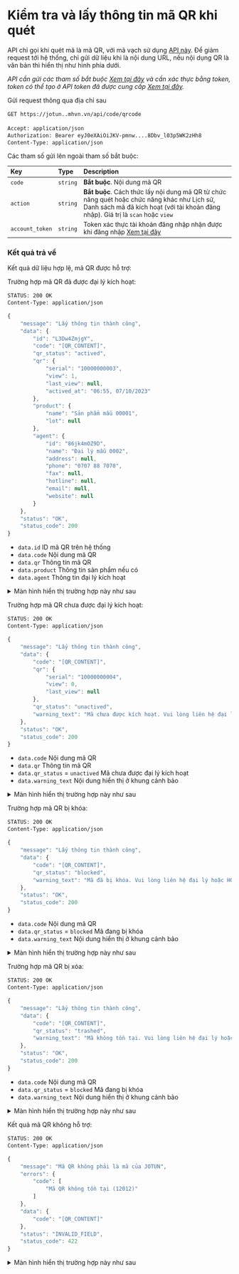 # Kiểm tra và lấy thông tin mã QR khi quét

API chỉ gọi khi quét mã là mã QR, với mã vạch sử dụng [API này](barcode.md). Để giảm request tới hệ thống, chỉ gửi dữ liệu khi là nội dung URL, nếu nội dụng QR là văn bản thì hiển thị như hình phía dưới.

_API cần gửi các tham số bắt buộc [Xem tại đây](README.md) và cần xác thực bằng token, token có thể tạo ở API token đã được cung cấp [Xem tại đây](token-access.md)._

 Gửi request thông qua địa chỉ sau
 ```http
GET https://jotun..mhvn.vn/api/code/qrcode

Accept: application/json
Authorization: Bearer eyJ0eXAiOiJKV-pmnw....8Dbv_l03p5WK2zHh8
Content-Type: application/json
```

Các tham số gửi lên ngoài tham số bắt buộc:

| Key | Type | Description |
| :--- | :--- | :--- |
| `code` | `string` | **Bắt buộc**. Nội dung mã QR |
| `action` | `string` | **Bắt buộc**. Cách thức lấy nội dung mã QR từ chức năng quét hoặc chức năng khác như Lịch sử, Danh sách mã đã kích hoạt (với tài khoản đăng nhập). Giá trị là `scan` hoặc `view` |
| `account_token` | `string` | Token xác thực tài khoản đăng nhập nhận được khi đăng nhập [Xem tại đây](login.md) |

### Kết quả trả về
Kết quả dữ liệu hợp lệ, mã QR được hỗ trợ:

Trường hợp mã QR đã được đại lý kích hoạt:
```http
STATUS: 200 OK
Content-Type: application/json
```
```javascript
{
    "message": "Lấy thông tin thành công",
    "data": {
        "id": "L3Dw4ZmjgY",
        "code": "[QR_CONTENT]",
        "qr_status": "actived",
        "qr": {
            "serial": "10000000003",
            "view": 1,
            "last_view": null,
            "actived_at": "06:55, 07/10/2023"
        },
        "product": {
            "name": "Sản phẩm mẫu 00001",
            "lot": null
        },
        "agent": {
            "id": "86jk4mOZ9D",
            "name": "Đại lý mẫu 0002",
            "address": null,
            "phone": "0707 88 7070",
            "fax": null,
            "hotline": null,
            "email": null,
            "website": null
        }
    },
    "status": "OK",
    "status_code": 200
}
```

- `data.id` ID mã QR trên hệ thống
- `data.code` Nội dung mã QR
- `data.qr` Thông tin mã QR
- `data.product` Thông tin sản phẩm nếu có
- `data.agent` Thông tin đại lý kích hoạt

<details>
<summary>Màn hình hiển thị trường hợp này như sau</summary>
<img src="images/jotun_qr_1242x2688.png" width="300">
</details>

Trường hợp mã QR chưa được đại lý kích hoạt:
```http
STATUS: 200 OK
Content-Type: application/json
```
```javascript
{
    "message": "Lấy thông tin thành công",
    "data": {
        "code": "[QR_CONTENT]",
        "qr": {
            "serial": "10000000004",
            "view": 0,
            "last_view": null
        },
        "qr_status": "unactived",
        "warning_text": "Mã chưa được kích hoạt. Vui lòng liên hệ đại lý để kích hoạt"
    },
    "status": "OK",
    "status_code": 200
}
```

- `data.code` Nội dung mã QR
- `data.qr` Thông tin mã QR
- `data.qr_status` = `unactived` Mã chưa được đại lý kích hoạt
- `data.warning_text` Nội dung hiển thị ở khung cảnh bảo

<details>
<summary>Màn hình hiển thị trường hợp này như sau</summary>
<img src="images/jotun_qr_unactive_1242x2688.png" width="300">
</details>

Trường hợp mã QR bị khóa:
```http
STATUS: 200 OK
Content-Type: application/json
```
```javascript
{
    "message": "Lấy thông tin thành công",
    "data": {
        "code": "[QR_CONTENT]",
        "qr_status": "blocked",
        "warning_text": "Mã đã bị khóa. Vui lòng liên hệ đại lý hoặc HOTLINE để được hỗ trợ"
    },
    "status": "OK",
    "status_code": 200
}
```

- `data.code` Nội dung mã QR
- `data.qr_status` = `blocked` Mã đang bị khóa
- `data.warning_text` Nội dung hiển thị ở khung cảnh bảo

<details>
<summary>Màn hình hiển thị trường hợp này như sau</summary>
<img src="images/jotun_qr_block_1242x2688.png" width="300">
</details>

Trường hợp mã QR bị xóa:
```http
STATUS: 200 OK
Content-Type: application/json
```
```javascript
{
    "message": "Lấy thông tin thành công",
    "data": {
        "code": "[QR_CONTENT]",
        "qr_status": "trashed",
        "warning_text": "Mã không tồn tại. Vui lòng liên hệ đại lý hoặc HOTLINE để được hỗ trợ"
    },
    "status": "OK",
    "status_code": 200
}
```

- `data.code` Nội dung mã QR
- `data.qr_status` = `blocked` Mã đang bị khóa
- `data.warning_text` Nội dung hiển thị ở khung cảnh bảo

<details>
<summary>Màn hình hiển thị trường hợp này như sau</summary>
<img src="images/jotun_qr_not_exists_1242x2688.png" width="300">
</details>

Kết quả mã QR không hỗ trợ:
```http
STATUS: 200 OK
Content-Type: application/json
```
```javascript
{
    "message": "Mã QR không phải là mã của JOTUN",
    "errors": {
        "code": [
            "Mã QR không tồn tại (12012)"
        ]
    },
    "data": {
        "code": "[QR_CONTENT]"
    },
    "status": "INVALID_FIELD",
    "status_code": 422
}
```

<details>
<summary>Màn hình hiển thị trường hợp này như sau</summary>
<img src="images/jotun_qr_text_1242x2688.png" width="300">
</details>
